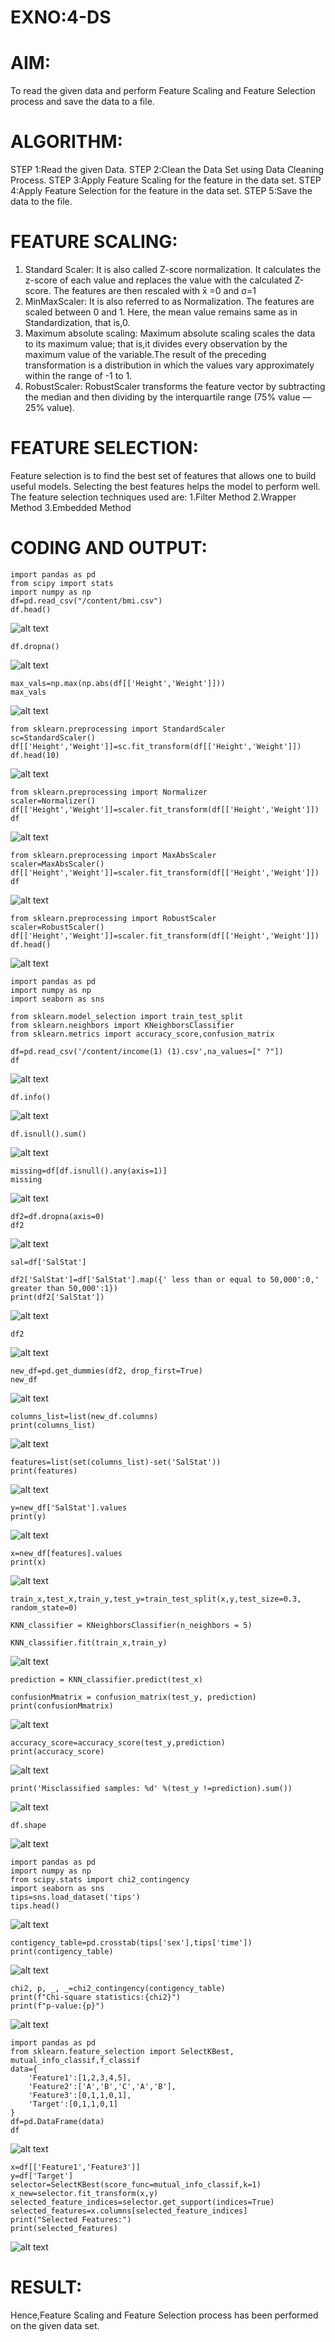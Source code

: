 # EXNO:4-DS
# AIM:
To read the given data and perform Feature Scaling and Feature Selection process and save the
data to a file.

# ALGORITHM:
STEP 1:Read the given Data.
STEP 2:Clean the Data Set using Data Cleaning Process.
STEP 3:Apply Feature Scaling for the feature in the data set.
STEP 4:Apply Feature Selection for the feature in the data set.
STEP 5:Save the data to the file.

# FEATURE SCALING:
1. Standard Scaler: It is also called Z-score normalization. It calculates the z-score of each value and replaces the value with the calculated Z-score. The features are then rescaled with x̄ =0 and σ=1
2. MinMaxScaler: It is also referred to as Normalization. The features are scaled between 0 and 1. Here, the mean value remains same as in Standardization, that is,0.
3. Maximum absolute scaling: Maximum absolute scaling scales the data to its maximum value; that is,it divides every observation by the maximum value of the variable.The result of the preceding transformation is a distribution in which the values vary approximately within the range of -1 to 1.
4. RobustScaler: RobustScaler transforms the feature vector by subtracting the median and then dividing by the interquartile range (75% value — 25% value).

# FEATURE SELECTION:
Feature selection is to find the best set of features that allows one to build useful models. Selecting the best features helps the model to perform well.
The feature selection techniques used are:
1.Filter Method
2.Wrapper Method
3.Embedded Method

# CODING AND OUTPUT:

```pyhton
import pandas as pd
from scipy import stats
import numpy as np
df=pd.read_csv("/content/bmi.csv")
df.head()

```  
![alt text](<Screenshot 2024-10-08 124256.png>)

```pyhton
df.dropna()

```
![alt text](<Screenshot 2024-10-08 124306.png>)

```pyhton
max_vals=np.max(np.abs(df[['Height','Weight']]))
max_vals

```
![alt text](<Screenshot 2024-10-08 124310.png>)

```pyhton
from sklearn.preprocessing import StandardScaler
sc=StandardScaler()
df[['Height','Weight']]=sc.fit_transform(df[['Height','Weight']])
df.head(10)

```
![alt text](<Screenshot 2024-10-08 124316.png>)

```pyhton
from sklearn.preprocessing import Normalizer
scaler=Normalizer()
df[['Height','Weight']]=scaler.fit_transform(df[['Height','Weight']])
df

```
![alt text](<Screenshot 2024-10-08 124323.png>)
```pyhton
from sklearn.preprocessing import MaxAbsScaler
scaler=MaxAbsScaler()
df[['Height','Weight']]=scaler.fit_transform(df[['Height','Weight']])
df

```
![alt text](<Screenshot 2024-10-08 124329.png>)

```pyhton
from sklearn.preprocessing import RobustScaler
scaler=RobustScaler()
df[['Height','Weight']]=scaler.fit_transform(df[['Height','Weight']])
df.head()

```
![alt text](<Screenshot 2024-10-08 124343.png>)


```pyhton
import pandas as pd
import numpy as np
import seaborn as sns

```



```pyhton
from sklearn.model_selection import train_test_split
from sklearn.neighbors import KNeighborsClassifier
from sklearn.metrics import accuracy_score,confusion_matrix

```



```pyhton
df=pd.read_csv('/content/income(1) (1).csv',na_values=[" ?"])
df

```
![alt text](<Screenshot 2024-10-08 124403.png>)


```pyhton
df.info()

```

![alt text](<Screenshot 2024-10-08 124411.png>)

```pyhton
df.isnull().sum()

```
![alt text](<Screenshot 2024-10-08 124416.png>)

```pyhton
missing=df[df.isnull().any(axis=1)]
missing

```
![alt text](<Screenshot 2024-10-08 124426.png>)

```pyhton
df2=df.dropna(axis=0)
df2

```
![alt text](<Screenshot 2024-10-08 124434.png>)

```pyhton
sal=df['SalStat']

```


```pyhton
df2['SalStat']=df['SalStat'].map({' less than or equal to 50,000':0,' greater than 50,000':1})
print(df2['SalStat'])

```
![alt text](<Screenshot 2024-10-08 124445.png>)

```pyhton
df2

```
![alt text](<Screenshot 2024-10-08 124456.png>)

```pyhton
new_df=pd.get_dummies(df2, drop_first=True)
new_df

```
![alt text](<Screenshot 2024-10-08 124505.png>)

```pyhton
columns_list=list(new_df.columns)
print(columns_list)

```
![alt text](<Screenshot 2024-10-08 124515.png>)

```pyhton
features=list(set(columns_list)-set('SalStat'))
print(features)

```
![alt text](<Screenshot 2024-10-08 124523.png>)


```pyhton
y=new_df['SalStat'].values
print(y)

```
![alt text](<Screenshot 2024-10-08 124530.png>)

```pyhton
x=new_df[features].values
print(x)

```
![alt text](<Screenshot 2024-10-08 124534.png>)
```pyhton
train_x,test_x,train_y,test_y=train_test_split(x,y,test_size=0.3, random_state=0)

```


```pyhton
KNN_classifier = KNeighborsClassifier(n_neighbors = 5)

```


```pyhton
KNN_classifier.fit(train_x,train_y)

```
![alt text](<Screenshot 2024-10-08 124542.png>)

```pyhton
prediction = KNN_classifier.predict(test_x)

```



```pyhton
confusionMmatrix = confusion_matrix(test_y, prediction)
print(confusionMmatrix)

```
![alt text](<Screenshot 2024-10-08 124548.png>)

```pyhton
accuracy_score=accuracy_score(test_y,prediction)
print(accuracy_score)

```
![alt text](<Screenshot 2024-10-08 124554.png>)

```pyhton
print('Misclassified samples: %d' %(test_y !=prediction).sum())

```
![alt text](<Screenshot 2024-10-08 124557.png>)

```pyhton
df.shape

```
![alt text](<Screenshot 2024-10-08 124601.png>)
```pyhton
import pandas as pd
import numpy as np
from scipy.stats import chi2_contingency
import seaborn as sns
tips=sns.load_dataset('tips')
tips.head()

```
![alt text](<Screenshot 2024-10-08 124606.png>)

```pyhton
contigency_table=pd.crosstab(tips['sex'],tips['time'])
print(contigency_table)

```

![alt text](<Screenshot 2024-10-08 124612.png>)

```pyhton
chi2, p, _, _=chi2_contingency(contigency_table)
print(f"Chi-square statistics:{chi2}")
print(f"p-value:{p}")

```
![alt text](<Screenshot 2024-10-08 124616.png>)


```pyhton
import pandas as pd
from sklearn.feature_selection import SelectKBest, mutual_info_classif,f_classif
data={
    'Feature1':[1,2,3,4,5],
    'Feature2':['A','B','C','A','B'],
    'Feature3':[0,1,1,0,1],
    'Target':[0,1,1,0,1]
}
df=pd.DataFrame(data)
df

```
![alt text](<Screenshot 2024-10-08 124629.png>)




```pyhton
x=df[['Feature1','Feature3']]
y=df['Target']
selector=SelectKBest(score_func=mutual_info_classif,k=1)
x_new=selector.fit_transform(x,y)
selected_feature_indices=selector.get_support(indices=True)
selected_features=x.columns[selected_feature_indices]
print("Selected Features:")
print(selected_features)

```

![alt text](<Screenshot 2024-10-08 124635.png>)





# RESULT:

Hence,Feature Scaling and Feature Selection process has been performed on the given data set.
